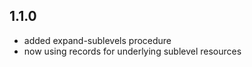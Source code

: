 ## 1.1.0

- added expand-sublevels procedure 
- now using records for underlying sublevel resources 
